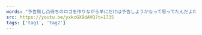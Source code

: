 ```yaml
---
words: "予告無し凸待ちのロゴを作りながら羊にだけは予告しようかなって思ってたんだよね"
src: https://youtu.be/yxkcGX9dAVQ?t=1735
tags: ['tag1', 'tag2']
---
```


<!-- https://twitter.com/9629kuroniku/status/1407201419262713858 -->
